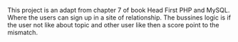 This project is an adapt from chapter 7 of book Head First PHP and MySQL. 
Where the users can sign up in a site of relationship. 
The bussines logic is if the user not like about topic and other user like then a score point to the mismatch. 
